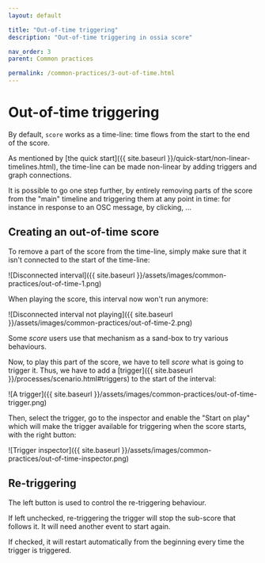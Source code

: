 ```yaml
---
layout: default

title: "Out-of-time triggering"
description: "Out-of-time triggering in ossia score"

nav_order: 3
parent: Common practices

permalink: /common-practices/3-out-of-time.html
---
```


# Out-of-time triggering

By default, `score` works as a time-line: time flows from the start to the end of the score.

As mentioned by [the quick start]({{ site.baseurl }}/quick-start/non-linear-timelines.html), the time-line can be made non-linear
by adding triggers and graph connections.

It is possible to go one step further, by entirely removing parts of the score from
the "main" timeline and triggering them at any point in time: for instance in response to an OSC message,
by clicking, ...

## Creating an out-of-time score

To remove a part of the score from the time-line, simply make sure that it isn't connected to the start of the time-line:

![Disconnected interval]({{ site.baseurl }}/assets/images/common-practices/out-of-time-1.png)

When playing the score, this interval now won't run anymore:

![Disconnected interval not playing]({{ site.baseurl }}/assets/images/common-practices/out-of-time-2.png)

Some *score* users use that mechanism as a sand-box to try various behaviours.

Now, to play this part of the score, we have to tell *score* what is going to trigger it.
Thus, we have to add a [trigger]({{ site.baseurl }}/processes/scenario.html#triggers) to the start of the interval:

![A trigger]({{ site.baseurl }}/assets/images/common-practices/out-of-time-trigger.png)

Then, select the trigger, go to the inspector and enable the "Start on play" which will make
the trigger available for triggering when the score starts, with the right button:

![Trigger inspector]({{ site.baseurl }}/assets/images/common-practices/out-of-time-inspector.png)

## Re-triggering

The left button is used to control the re-triggering behaviour.

If left unchecked, re-triggering the trigger will stop the sub-score that follows it.
It will need another event to start again.

If checked, it will restart automatically from the beginning every time the trigger is triggered.



